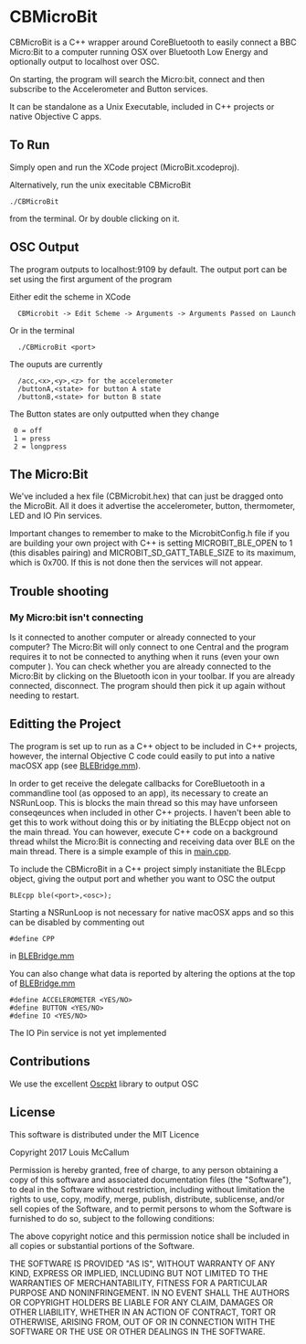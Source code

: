 # CBMicroBit

CBMicroBit is a C++ wrapper around CoreBluetooth to easily connect a BBC Micro:Bit to a computer running OSX over Bluetooth Low Energy and optionally output to localhost over OSC.

On starting, the program will search the Micro:bit, connect and then subscribe to the Accelerometer and Button services.

It can be standalone as a Unix Executable, included in C++ projects or native Objective C apps.

## To Run

Simply open and run the XCode project (MicroBit.xcodeproj). 

Alternatively, run the unix execitable CBMicroBit 
```
./CBMicroBit
```
from the terminal. Or by double clicking on it.

## OSC Output

The program outputs to localhost:9109 by default. The output port can be set using the first argument of the program

Either edit the scheme in XCode
```
  CBMicrobit -> Edit Scheme -> Arguments -> Arguments Passed on Launch
```

Or in the terminal 
```
  ./CBMicroBit <port>
```
The ouputs are currently 
```
  /acc,<x>,<y>,<z> for the accelerometer
  /buttonA,<state> for button A state
  /buttonB,<state> for button B state
```

 The Button states are only outputted when they change 

 ```
  0 = off
  1 = press
  2 = longpress
 ``` 

## The Micro:Bit
We've included a hex file (CBMicrobit.hex) that can just be dragged onto the MicroBit. All it does it advertise the accelerometer, button, thermometer, LED and IO Pin services. 

Important changes to remember to make to the MicrobitConfig.h file if you are building your own project with C++ is setting MICROBIT_BLE_OPEN to 1 (this disables pairing) and MICROBIT_SD_GATT_TABLE_SIZE to its maximum, which is  0x700. If this is not done then the services will not appear.  

## Trouble shooting

### My Micro:bit isn't connecting
  Is it connected to another computer or already connected to your computer? The Micro:Bit will only connect to one Central and the program requires it to not be connected to anything when it runs (even your own computer ). You can check whether you are already connected to the Micro:Bit by clicking on the Bluetooth icon in your toolbar. If you are already connected, disconnect. The program should then pick it up again without needing to restart. 

## Editting the Project

The program is set up to run as a C++ object to be included in C++ projects, however, the internal Objective C code could easily to put into a native macOSX app (see [BLEBridge.mm](https://github.com/Louismac/CBMicroBit/blob/master/MicroBit/MicroBit/BLEBridge.mm)). 

In order to get receive the delegate callbacks for CoreBluetooth in a commandline tool (as opposed to an app), its necessary to create an NSRunLoop. This is blocks the main thread so this may have unforseen conseqeunces when included in other C++ projects. I haven't been able to get this to work without doing this or by initiating the BLEcpp object not on the main thread. You can however, execute C++ code on a background thread whilst the Micro:Bit is connecting and receiving data over BLE on the main thread. There is a simple example of this in [main.cpp](https://github.com/Louismac/CBMicroBit/blob/master/MicroBit/MicroBit/main.cpp).

To include the CBMicroBit in a C++ project simply instanitiate the BLEcpp object, giving the output port and whether you want to OSC the output

```
BLEcpp ble(<port>,<osc>);
```

Starting a NSRunLoop is not necessary for native macOSX apps and so this can be disabled by commenting out

```
#define CPP
```

in [BLEBridge.mm](https://github.com/Louismac/CBMicroBit/blob/master/MicroBit/MicroBit/BLEBridge.mm)

You can also change what data is reported by altering the options at the top of [BLEBridge.mm](https://github.com/Louismac/CBMicroBit/blob/master/MicroBit/MicroBit/BLEBridge.mm)

```
#define ACCELEROMETER <YES/NO>
#define BUTTON <YES/NO>
#define IO <YES/NO>
```

The IO Pin service is not yet implemented

## Contributions

We use the excellent [Oscpkt](http://gruntthepeon.free.fr/oscpkt/) library to output OSC 

## License

This software is distributed under the MIT Licence

Copyright 2017 Louis McCallum

Permission is hereby granted, free of charge, to any person obtaining a copy of this software and associated documentation files (the "Software"), to deal in the Software without restriction, including without limitation the rights to use, copy, modify, merge, publish, distribute, sublicense, and/or sell copies of the Software, and to permit persons to whom the Software is furnished to do so, subject to the following conditions:

The above copyright notice and this permission notice shall be included in all copies or substantial portions of the Software.

THE SOFTWARE IS PROVIDED "AS IS", WITHOUT WARRANTY OF ANY KIND, EXPRESS OR IMPLIED, INCLUDING BUT NOT LIMITED TO THE WARRANTIES OF MERCHANTABILITY, FITNESS FOR A PARTICULAR PURPOSE AND NONINFRINGEMENT. IN NO EVENT SHALL THE AUTHORS OR COPYRIGHT HOLDERS BE LIABLE FOR ANY CLAIM, DAMAGES OR OTHER LIABILITY, WHETHER IN AN ACTION OF CONTRACT, TORT OR OTHERWISE, ARISING FROM, OUT OF OR IN CONNECTION WITH THE SOFTWARE OR THE USE OR OTHER DEALINGS IN THE SOFTWARE.
